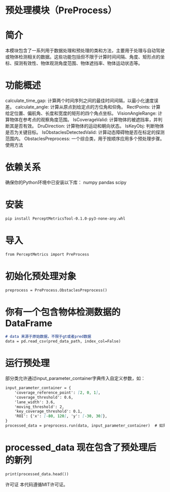 # 预处理模块（PreProcess）
# 简介
本模块包含了一系列用于数据处理和预处理的类和方法，主要用于处理与自动驾驶或物体检测相关的数据。这些功能包括但不限于计算时间间隔、角度、矩形点的坐标、探测有效性、物体观测角度范围、物体遮挡率、物体运动状态等。

# 功能概述
calculate_time_gap: 计算两个时间序列之间的最佳时间间隔，以最小化速度误差。
calculate_angle: 计算从原点到给定点的方位角和仰角。
RectPoints: 计算给定位置、偏航角、长度和宽度的矩形的四个角点坐标。
VisionAngleRange: 计算物体在参考点的观察角度范围。
IsCoverageValid: 计算物体的被遮挡率，并判断其是否有效。
DruDirection: 计算物体的运动和朝向状态。
IsKeyObj: 判断物体是否为关键目标。
IsObstaclesDetectedValid: 计算动态障碍物是否在标定的探测范围内。
ObstaclesPreprocess: 一个综合类，用于按顺序应用多个预处理步骤。
使用方法

# 依赖关系
确保你的Python环境中已安装以下库：
numpy
pandas
scipy


# 安装
```markdown  
pip install PerceptMetricsTool-0.1.0-py3-none-any.whl
```

# 导入
```markdown  
from PerceptMetrics import PreProcess
```

# 初始化预处理对象
```markdown  
preprocess = PreProcess.ObstaclesPreprocess()  
```

# 你有一个包含物体检测数据的DataFrame
```markdown  
# data 来源于原始数据，不限于gt或者pred数据
data = pd.read_csv(pred_data_path, index_col=False)
```

# 运行预处理  
部分类允许通过input_parameter_container字典传入自定义参数，如：
```markdown  
input_parameter_container = {
    'coverage_reference_point': [2, 0, 1],
    'coverage_threshold': 0.6,
    'lane_width': 3.6,
    'moving_threshold': 2,
    'key_coverage_threshold': 0.1,
    'ROI': {'x': [-80, 120], 'y': [-30, 30]},
}
processed_data = preprocess.run(data, input_parameter_container)  # 如果不需要修改默认参数，可以传入 None  
```

# processed_data 现在包含了预处理后的新列
```markdown  
print(processed_data.head())
```

许可证
本代码遵循MIT许可证。